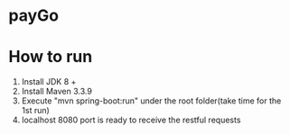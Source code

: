 # payGo
# How to run
1) Install JDK 8 +
2) Install Maven 3.3.9
3) Execute "mvn spring-boot:run" under the root folder(take time for the 1st run)
4) localhost 8080 port is ready to receive the restful requests

